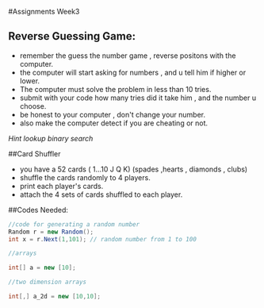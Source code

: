 #Assignments Week3

## Reverse Guessing Game:
- remember the guess the number game , reverse positons with the computer.
- the computer will start asking for numbers , and u tell him if higher or lower.
- The computer must solve the problem in less than 10 tries.
- submit with your code how many tries did it take him , and the number u choose.
- be honest to your computer , don't change your number.
- also make the computer detect if you are cheating or not.

*Hint lookup binary search*




##Card Shuffler
- you have a 52 cards ( 1...10 J Q K) (spades ,hearts , diamonds , clubs)
- shuffle the cards randomly to 4 players.
- print each player's cards.
- attach the 4 sets of cards shuffled to each player.



##Codes Needed:
```C#
//code for generating a random number
Random r = new Random();
int x = r.Next(1,101); // random number from 1 to 100

//arrays

int[] a = new [10];

//two dimension arrays

int[,] a_2d = new [10,10];


```

	
	
